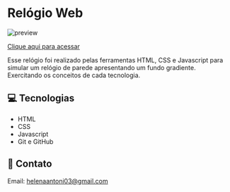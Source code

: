 # Relógio Web

![preview](./.github/preview.png)

[Clique aqui para acessar](https://helena-antoni.github.io/relogio-js)

Esse relógio foi realizado pelas ferramentas HTML, CSS e Javascript para simular um relógio de parede apresentando um fundo gradiente. Exercitando os conceitos de cada tecnologia.

## 💻 Tecnologias

- HTML
- CSS
- Javascript
- Git e GitHub

## 📧 Contato 

Email: helenaantoni03@gmail.com
